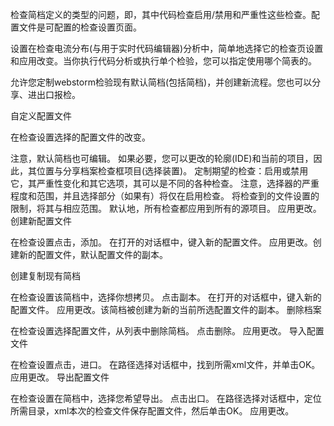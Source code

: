 检查简档定义的类型的问题，即，其中代码检查启用/禁用和严重性这些检查。配置文件是可配置的检查设置页面。

设置在检查电流分布(与用于实时代码编辑器)分析中，简单地选择它的检查页设置和应用改变。当你执行代码分析或执行单个检验，您可以指定使用哪个简表的。

允许您定制webstorm检验现有默认简档(包括简档)，并创建新流程。您也可以分享、进出口报检。

自定义配置文件

在检查设置选择的配置文件的改变。

注意，默认简档也可编辑。
如果必要，您可以更改的轮廓(IDE)和当前的项目，因此，其位置与分享档案检查框项目(选择装置)。
定制期望的检查：启用或禁用它，其严重性变化和其它选项，其可以是不同的各种检查。
注意，选择器的严重程度和范围，并且选择部分（如果有）将仅在启用检查。
将检查到的文件设置的限制，将其与相应范围。
默认地，所有检查都应用到所有的源项目。
应用更改。
创建新配置文件

在检查设置点击，添加。
在打开的对话框中，键入新的配置文件。
应用更改。创建新的配置文件，默认配置文件的副本。

创建复制现有简档

在检查设置该简档中，选择你想拷贝。
点击副本。
在打开的对话框中，键入新的配置文件。
应用更改。该简档被创建为新的当前所选配置文件的副本。
删除档案

在检查设置选择配置文件，从列表中删除简档。
点击删除。
应用更改。
导入配置文件

在检查设置点击，进口。
在路径选择对话框中，找到所需xml文件，并单击OK。
应用更改。
导出配置文件

在检查设置在简档中，选择您希望导出。
点击出口。
在路径选择对话框中，定位所需目录，xml本次的检查文件保存配置文件，然后单击OK。
应用更改。

